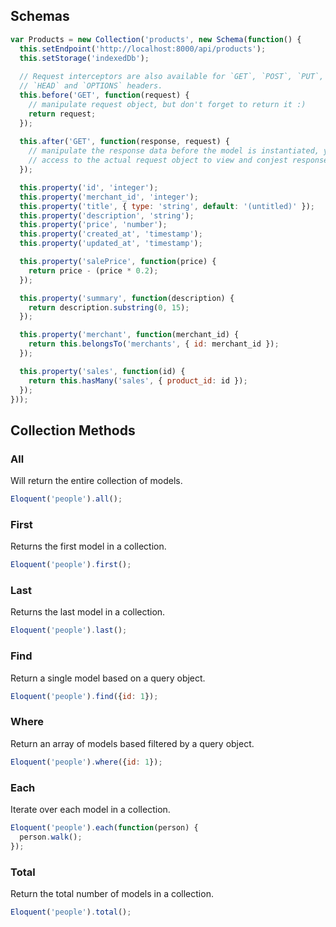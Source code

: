 ## Schemas

```javascript
var Products = new Collection('products', new Schema(function() {
  this.setEndpoint('http://localhost:8000/api/products');
  this.setStorage('indexedDb');
  
  // Request interceptors are also available for `GET`, `POST`, `PUT`, `DELETE`,
  // `HEAD` and `OPTIONS` headers.
  this.before('GET', function(request) {
    // manipulate request object, but don't forget to return it :)
    return request;
  });
  
  this.after('GET', function(response, request) {
    // manipulate the response data before the model is instantiated, you also have
    // access to the actual request object to view and conjest response headers.
  });

  this.property('id', 'integer');
  this.property('merchant_id', 'integer');
  this.property('title', { type: 'string', default: '(untitled)' });
  this.property('description', 'string');
  this.property('price', 'number');
  this.property('created_at', 'timestamp');
  this.property('updated_at', 'timestamp');

  this.property('salePrice', function(price) {
    return price - (price * 0.2);
  });

  this.property('summary', function(description) {
    return description.substring(0, 15);
  });

  this.property('merchant', function(merchant_id) {
    return this.belongsTo('merchants', { id: merchant_id });
  });

  this.property('sales', function(id) {
    return this.hasMany('sales', { product_id: id });
  });
}));
```

## Collection Methods

### All

Will return the entire collection of models.

```javascript
Eloquent('people').all();
```

### First

Returns the first model in a collection.

```javascript
Eloquent('people').first();
```

### Last

Returns the last model in a collection.

```javascript
Eloquent('people').last();
```

### Find

Return a single model based on a query object.

```javascript
Eloquent('people').find({id: 1});
```

### Where

Return an array of models based filtered by a query object.

```javascript
Eloquent('people').where({id: 1});
```

### Each

Iterate over each model in a collection.

```javascript
Eloquent('people').each(function(person) {
  person.walk();
});
```

### Total

Return the total number of models in a collection.

```javascript
Eloquent('people').total();
```
